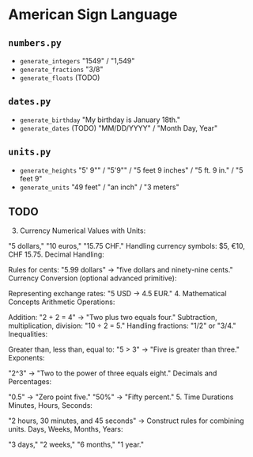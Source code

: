 # American Sign Language

## `numbers.py`

- `generate_integers` "1549" / "1,549"
- `generate_fractions` "3/8"
- `generate_floats` (TODO)

## `dates.py`
- `generate_birthday` "My birthday is January 18th."
- `generate_dates` (TODO) "MM/DD/YYYY" / "Month Day, Year"

## `units.py`

- `generate_heights` "5' 9"" / "5'9"" / "5 feet 9 inches" / "5 ft. 9 in." / "5 feet 9"
- `generate_units` "49 feet" / "an inch" / "3 meters"

## TODO

3. Currency
Numerical Values with Units:

"5 dollars," "10 euros," "15.75 CHF."
Handling currency symbols: $5, €10, CHF 15.75.
Decimal Handling:

Rules for cents: "5.99 dollars" → "five dollars and ninety-nine cents."
Currency Conversion (optional advanced primitive):

Representing exchange rates: "5 USD → 4.5 EUR."
4. Mathematical Concepts
Arithmetic Operations:

Addition: "2 + 2 = 4" → "Two plus two equals four."
Subtraction, multiplication, division: "10 ÷ 2 = 5."
Handling fractions: "1/2" or "3/4."
Inequalities:

Greater than, less than, equal to: "5 > 3" → "Five is greater than three."
Exponents:

"2^3" → "Two to the power of three equals eight."
Decimals and Percentages:

"0.5" → "Zero point five."
"50%" → "Fifty percent."
5. Time Durations
Minutes, Hours, Seconds:

"2 hours, 30 minutes, and 45 seconds" → Construct rules for combining units.
Days, Weeks, Months, Years:

"3 days," "2 weeks," "6 months," "1 year."
